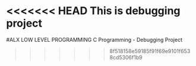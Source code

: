 <<<<<<< HEAD
This is debugging project 
=======
#ALX LOW LEVEL PROGRAMMING
C Programming - Debugging Project 
>>>>>>> 8f518158e59185f91f69e9101f6538cd5306f1b9
